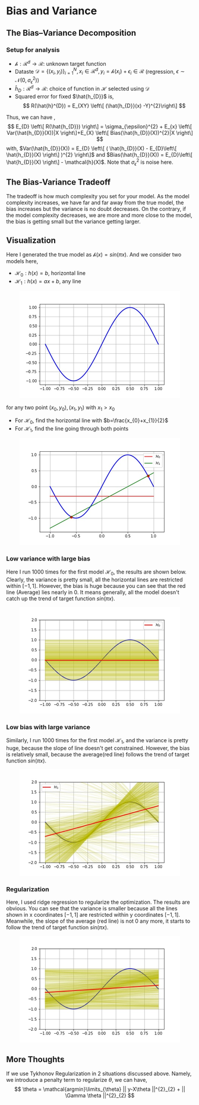 # Bias and Variance

##  The Bias–Variance Decomposition
### Setup for analysis
* $\mathcal{h}: \mathcal{R}^d \to \mathcal{R}$: unknown target function
* Dataste $\mathcal{D} = \left\lbrace (x_i, y_i) \right\rbrace_{i=1}^{N}, x_{i} \in \mathcal{R}^{d}, y_{i} = \mathcal{h}(x_{i}) + \epsilon_{i} \in \mathcal{R}$
(regression, $\epsilon \sim \mathcal{N}(0, \sigma_{\epsilon}^{2})$)
* $\hat{h}_{D}: \mathcal{R}^{d} \to \mathcal{R}$: choice of function in $\mathcal{H}$ selected using $\mathcal{D}$
* Squared error for fixed $\hat{h_{D}}$ is,
$$
R(\hat{h}^{D}) = E_{XY} \left\[ (\hat{h_{D}}(x) -Y)^{2}\right\]
$$

Thus, we can have ,
$$
E_{D} \left\[ R(\hat{h_{D}}) \right\] = \sigma_{\epsilon}^{2} + E_{x} \left\[ Var(\hat{h_{D}}(X))|X \right\]+E_{X} \left\[ Bias(\hat{h_{D}}(X))^{2}|X \right\]
$$
with,  $Var(\hat{h_{D}}(X)) = E_{D} \left\[ ( \hat{h_{D}}(X) - E_{D}\left\[ \hat{h_{D}}(X) \right\]   )^{2} \right\]$ and 
$Bias(\hat{h_{D}}(X)) = E_{D}\left\[ \hat{h_{D}}(X) \right\] - \mathcal{h}(X)$. Note that $\sigma_{\epsilon}^{2}$ is noise here.

## The Bias-Variance Tradeoff

The tradeoff is how much complexity you set for your model. As the model complexity increases, we have far and far away from the true model,
the bias increases but the variance is no doubt decreases. On the contrary, if the model complexity decreases, we are more and more close to
the model, the bias is getting small but the variance getting larger.

## Visualization

Here I generated the true model as $\mathcal{h}(x) = sin(\pi x)$. And we consider two models here,
* $\mathcal{H_{0}}: h(x) = b$, horizontal line
* $\mathcal{H_{1}}: h(x) = ax + b$, any line
<div align=center><img src =https://github.com/masqueraderx/Statistical-Machine-Learning/blob/main/Bias%20and%20Variance/F1.jpg /></div>


for any two point $(x_{0},y_{0}), (x_{1},y_{1})$ with $x_{1} > x_{0}$
* For $\mathcal{H_{0}}$, find the horizontal line with $b=\frac{x_{0}+x_{1}}{2}$
* For $\mathcal{H_{1}}$, find the line going through both points

<div align=center><img src =https://github.com/masqueraderx/Statistical-Machine-Learning/blob/main/Bias%20and%20Variance/F2.jpg /></div>

### Low variance with large bias

Here I run 1000 times for the first model $\mathcal{H_{0}}$, the results are shown below. Clearly, the variance is pretty small, all the horizontal
lines are restricted within $[-1,1]$. However, the bias is huge because you can see that the red line (Average) lies nearly in 0. It means generally,
all the model doesn't catch up the trend of target function $sin(\pi x)$.
<div align=center><img src =https://github.com/masqueraderx/Statistical-Machine-Learning/blob/main/Bias%20and%20Variance/F3.jpg /></div>

### Low bias with large variance

Similarly, I run 1000 times for the first model $\mathcal{H_{1}}$, and the variance is pretty huge, because the slope of line doesn't get constrained.
However, the bias is relatively small, because the average(red line) follows the trend of target function $sin(\pi x)$.
<div align=center><img src =https://github.com/masqueraderx/Statistical-Machine-Learning/blob/main/Bias%20and%20Variance/F4.jpg /></div>

### Regularization

Here, I used ridge regression to regularize the optimization. The results are obvious. You can see that the variance is smaller because all the
lines shown in x coordinates $[-1,1]$ are restricted within y coordinates $[-1,1]$. Meanwhile, the slope of the average (red line) is not 0 any more,
it starts to follow the trend of target function $sin(\pi x)$.
<div align=center><img src =https://github.com/masqueraderx/Statistical-Machine-Learning/blob/main/Bias%20and%20Variance/F5.jpg /></div>

## More Thoughts

If we use Tykhonov Regularization in 2 situations discussed above. Namely, we introduce a penalty term to regularize $\theta$, we can have,
$$
\theta = \mathcal{argmin}\limits_{\theta} || y-X\theta ||^{2}_{2} + || \Gamma \theta ||^{2}_{2} 
$$
